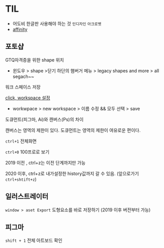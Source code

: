 # TIL

- 어도비 한글판 사용해야 하는 것 `인디자인` `아크로벳`
- [affinity](https://affinity.serif.com/en-us/designer/)



## 포토샵

GTQ자격증을 위한 shape 위치

- 윈도우 > shape >닫기 하단의 햄버거 메뉴 > legacy shapes and more > all segach~~ 



워크 스페이스 저장

[click, workspace 설정](http://www.xidoweb.com/a_graphic_part/ps/http://www.xidoweb.com/a_graphic_part/ps/)

- workwpace > new workspace > 이름 수정  && 모두 선택 > save



도큐먼트(피그마, Ai)와 캔버스(Ps)의 차이

캔버스는 영역의 제한이 있다. 도큐먼트는 영역의 제한이 여유로운 편이다.



`ctrl+1` 전체화면

`ctrl+0` 100프로로 보기



2019 이전 , ctrl+z는 이전 단계까지만 가능

2020 이후, ctrl+z로 내가설정한 history값까지 갈 수 있음. (앞으로가기 `ctrl+shtift+z`)



## 일러스트레이터

`window > aset Export` 도형요소를 바로 저장하기 (2019 이후 버전부터 가능)

## 피그마

`shift + 1` 전체 아트보드 확인

